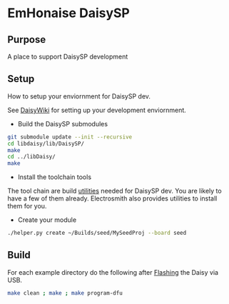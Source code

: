 # EmHonaise DaisySP

## Purpose

A place to support DaisySP development

## Setup

How to setup your enviornment for DaisySP dev.

See [DaisyWiki](https://github.com/electro-smith/DaisyWiki/wiki/1.-Setting-Up-Your-Development-Environment) for setting up your development
enviornment.

* Build the DaisySP submodules

```bash
git submodule update --init --recursive
cd libdaisy/lib/DaisySP/
make
cd ../libDaisy/
make
```

* Install the toolchain tools

The tool chain are build 
[utilities](https://github.com/electro-smith/DaisyWiki/wiki/Understanding-the-Toolchain) 
needed for DaisySP dev. You are likely to have a few of them already. 
Electrosmith also provides utilities to install them for you.

* Create your module

```bash
./helper.py create ~/Builds/seed/MySeedProj --board seed
```

## Build

For each example directory do the following after 
[Flashing](https://github.com/electro-smith/DaisyWiki/wiki/1.-Setting-Up-Your-Development-Environment#4-Run-the-Blink-Example)
the Daisy via USB.

```bash
make clean ; make ; make program-dfu
```

